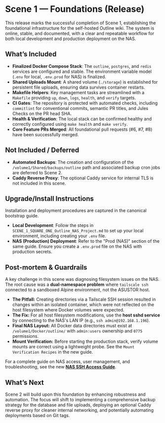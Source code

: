 <!-- Copy for GitHub Release: Scene 1—Foundations brings the self-hosted Outline wiki online with a stable, documented, and verifiable dev-to-prod workflow. -->

# Scene 1 — Foundations (Release)

This release marks the successful completion of Scene 1, establishing the foundational infrastructure for the self-hosted Outline wiki. The system is online, stable, and documented, with a clear and repeatable workflow for both local development and production deployment on the NAS.

## What’s Included

- **Finalized Docker Compose Stack**: The `outline`, `postgres`, and `redis` services are configured and stable. The environment variable model (`.env` for local, `.env.prod` for NAS) is finalized.
- **Shared Uploads Mount**: A shared volume (`./storage`) is established for persistent file uploads, ensuring data survives container restarts.
- **Makefile Helpers**: Key management tasks are streamlined with a `Makefile` providing `up`, `down`, `logs`, `health`, and `verify` targets.
- **CI Gates**: The repository is protected with automated checks, including `commitlint` for conventional commits, semantic PR titles, and Jules Checks on the PR head SHA.
- **Health & Verification**: The local stack can be confirmed healthy and correctly configured using `make health` and `make verify`.
- **Core Feature PRs Merged**: All foundational pull requests (#6, #7, #8) have been successfully merged.

## Not Included / Deferred

- **Automated Backups**: The creation and configuration of the `/volume1/Shared/backups/outline` path and associated backup cron jobs are deferred to Scene 2.
- **Caddy Reverse Proxy**: The optional Caddy service for internal TLS is not included in this scene.

## Upgrade/Install Instructions

Installation and deployment procedures are captured in the canonical bootstrap guide.

- **Local Development**: Follow the steps in `SCENE_1_SQUARE_ONE_Outline_NAS_Project.md` to set up your local environment, including creating your `.env` file.
- **NAS (Production) Deployment**: Refer to the "Prod (NAS)" section of the same guide. Ensure you create a `.env.prod` file on the NAS with production secrets.

## Post-mortem & Guardrails

A key challenge in this scene was diagnosing filesystem issues on the NAS. The root cause was a **dual-namespace problem** where `tailscale ssh` connected to a sandboxed Alpine environment, not the ASUSTOR host.

- **The Pitfall:** Creating directories via a Tailscale SSH session resulted in changes within an isolated container, which were not reflected on the host filesystem where Docker volumes were expected.
- **The Fix:** For all host filesystem modifications, use the **host sshd service** by connecting to the NAS's LAN IP (e.g., `ssh admin@192.168.1.196`).
- **Final NAS Layout:** All Docker data directories must exist at `/volume1/Docker/outline/` with `admin:users` ownership and `0775` permissions.
- **Mount Verification:** Before starting the production stack, verify volume mounts are correct using a lightweight probe. See the `Mount Verification Recipes` in the new guide.

For a complete guide on NAS access, user management, and troubleshooting, see the new **[NAS SSH Access Guide](./NAS_SSH_ACCESS_GUIDE.md)**.

## What’s Next

Scene 2 will build upon this foundation by enhancing robustness and automation. The focus will shift to implementing a comprehensive backup strategy for the database and file uploads, deploying an optional Caddy reverse proxy for cleaner internal networking, and potentially automating deployments based on Git tags.
